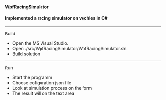 #### WpfRacingSimulator
#### Implemented a racing simulator on vechles in C#
--------------------------------------------------------------
Build
- Open the MS Visual Studio.
- Open ./src/WpfRacingSimulator/WpfRacingSimulator.sln
- Build solution
--------------------
Run
- Start the programm
- Choose cofiguration json file
- Look at simulation process on the form
- The result will on the text area